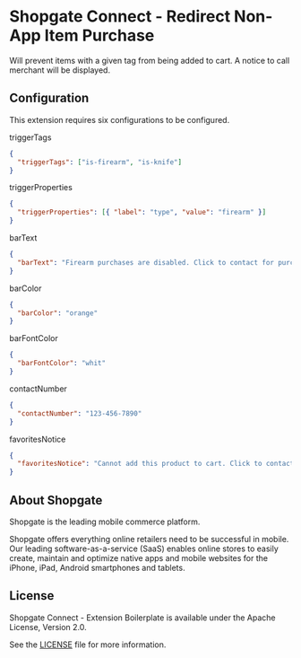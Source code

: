 # Shopgate Connect - Redirect Non-App Item Purchase

Will prevent items with a given tag from being added to cart. A notice to call merchant will be displayed.

## Configuration
This extension requires six configurations to be configured.

triggerTags
```json
{
  "triggerTags": ["is-firearm", "is-knife"]
}
```

triggerProperties
```json
{
  "triggerProperties": [{ "label": "type", "value": "firearm" }]
}
```

barText
```json
{
  "barText": "Firearm purchases are disabled. Click to contact for purchasing."
}
```

barColor
```json
{
  "barColor": "orange"
}
```

barFontColor
```json
{
  "barFontColor": "whit"
}
```

contactNumber
```json
{
  "contactNumber": "123-456-7890"
}
```

favoritesNotice
```json
{
  "favoritesNotice": "Cannot add this product to cart. Click to contact merchant"
}
```

## About Shopgate

Shopgate is the leading mobile commerce platform.

Shopgate offers everything online retailers need to be successful in mobile. Our leading
software-as-a-service (SaaS) enables online stores to easily create, maintain and optimize native
apps and mobile websites for the iPhone, iPad, Android smartphones and tablets.

## License

Shopgate Connect - Extension Boilerplate is available under the Apache License, Version 2.0.

See the [LICENSE](./LICENSE) file for more information.
